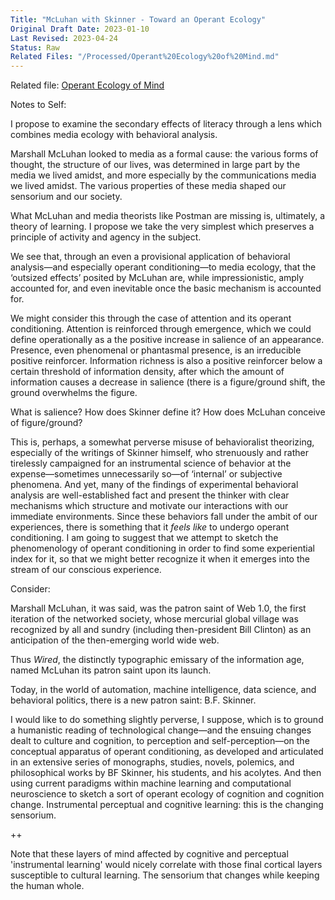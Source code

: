 ```yaml
---
Title: "McLuhan with Skinner - Toward an Operant Ecology"
Original Draft Date: 2023-01-10
Last Revised: 2023-04-24
Status: Raw
Related Files: "/Processed/Operant%20Ecology%20of%20Mind.md"
---
```


Related file: [Operant Ecology of Mind](/Processed/Operant%20Ecology%20of%20Mind.md)

Notes to Self: 

I propose to examine the secondary effects of literacy through a lens which combines media ecology with behavioral analysis.

Marshall McLuhan looked to media as a formal cause: the various forms of thought, the structure of our lives, was determined in large part by the media we lived amidst, and more especially by the communications media we lived amidst. The various properties of these media shaped our sensorium and our society.

What McLuhan and media theorists like Postman are missing is, ultimately, a theory of learning. I propose we take the very simplest which preserves a principle of activity and agency in the subject. 

We see that, through an even a provisional application of behavioral analysis—and especially operant conditioning—to media ecology, that the ‘outsized effects’ posited by McLuhan are, while impressionistic, amply accounted for, and even inevitable once the basic mechanism is accounted for.

We might consider this through the case of attention and its operant conditioning. Attention is reinforced through emergence, which we could define operationally as a the positive increase in salience of an appearance. Presence, even phenomenal or phantasmal presence, is an irreducible positive reinforcer. Information richness is also a positive reinforcer below a certain threshold of information density, after which the amount of information causes a decrease in salience (there is a figure/ground shift, the ground overwhelms the figure.

What is salience? How does Skinner define it? How does McLuhan conceive of figure/ground?

This is, perhaps, a somewhat perverse misuse of behavioralist theorizing, especially of the writings of Skinner himself, who strenuously and rather tirelessly campaigned for an instrumental science of behavior at the expense—sometimes unnecessarily so—of ‘internal’ or subjective phenomena. And yet, many of the findings of experimental behavioral analysis are well-established fact and present the thinker with clear mechanisms which structure and motivate our interactions with our immediate environments. Since these behaviors fall under the ambit of our experiences, there is something that it _feels like_ to undergo operant conditioning. I am going to suggest that we attempt to sketch the phenomenology of operant conditioning in order to find some experiential index for it, so that we might better recognize it when it emerges into the stream of our conscious experience.

Consider: 

Marshall McLuhan, it was said, was the patron saint of Web 1.0, the first iteration of the networked society, whose mercurial global village was recognized by all and sundry (including then-president Bill Clinton) as an anticipation of the then-emerging world wide web.

Thus _Wired_, the distinctly typographic emissary of the information age, named McLuhan its patron saint upon its launch.

Today, in the world of automation, machine intelligence, data science, and behavioral politics, there is a new patron saint: B.F. Skinner.

I would like to do something slightly perverse, I suppose, which is to ground a humanistic reading of technological change—and the ensuing changes dealt to culture and cognition, to perception and self-perception—on the conceptual apparatus of operant conditioning, as developed and articulated in an extensive series of monographs, studies, novels, polemics, and philosophical works by BF Skinner, his students, and his acolytes. And then using current paradigms within machine learning and computational neuroscience to sketch a sort of operant ecology of cognition and cognition change. Instrumental perceptual and cognitive learning: this is the changing sensorium. 

++

Note that these layers of mind affected by cognitive and perceptual 'instrumental learning' would nicely correlate with those final cortical layers susceptible to cultural learning. The sensorium that changes while keeping the human whole. 

